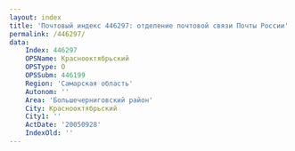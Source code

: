 ```yaml
---
layout: index
title: 'Почтовый индекс 446297: отделение почтовой связи Почты России'
permalink: /446297/
data:
    Index: 446297
    OPSName: Краснооктябрьский
    OPSType: О
    OPSSubm: 446199
    Region: 'Самарская область'
    Autonom: ''
    Area: 'Большечерниговский район'
    City: Краснооктябрьский
    City1: ''
    ActDate: '20050928'
    IndexOld: ''
---
```

